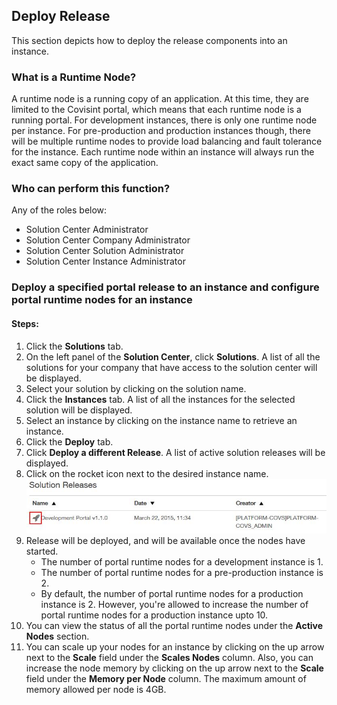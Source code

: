 ## Deploy Release
This section depicts how to deploy the release components into an instance.

### What is a Runtime Node?

A runtime node is a running copy of an application.  At this time, they are limited to the Covisint portal, which means that each runtime node is a running portal.  For development instances, there is only one runtime node per instance.  For pre-production and production instances though, there will be multiple runtime nodes to provide load balancing and fault tolerance for the instance.  Each runtime node within an instance will always run the exact same copy of the application.

### Who can perform this function?
Any of the roles below:
* Solution Center Administrator
* Solution Center Company Administrator
* Solution Center Solution Administrator
* Solution Center Instance Administrator

### Deploy a specified portal release to an instance and configure portal runtime nodes for an instance
#### Steps:
1. Click the **Solutions** tab.
2. On the left panel of the **Solution Center**, click **Solutions**. A list of all the solutions for your company that have access to the solution center will be displayed.
2. Select your solution by clicking on the solution name.
3. Click the **Instances** tab. A list of all the instances for the selected solution will be displayed.
4. Select an instance by clicking on the instance name to retrieve an instance.
5. Click the **Deploy** tab.
6. Click **Deploy a different Release**. A list of active solution releases will be displayed.
7. Click on the rocket icon next to the desired instance name.
![](rocket.jpg)
8. Release will be deployed, and will be available once the nodes have started.
    * The number of portal runtime nodes for a development instance is 1.
    * The number of portal runtime nodes for a pre-production instance is 2.
    * By default, the number of portal runtime nodes for a production instance is 2. However, you're allowed to increase the number of portal runtime nodes for a production instance upto 10.
12. You can view the status of all the portal runtime nodes under the **Active Nodes** section.
13. You can scale up your nodes for an instance by clicking on the up arrow next to the **Scale** field under the **Scales Nodes** column. Also, you can increase the node memory by clicking on the up arrow next to the **Scale** field under the **Memory per Node** column. The maximum amount of memory allowed per node is 4GB.
